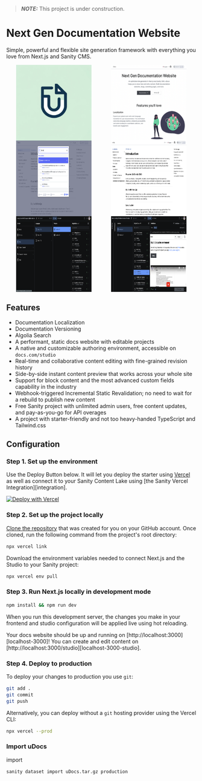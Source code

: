 > **_NOTE:_** This project is under construction.

# Next Gen Documentation Website

Simple, powerful and flexible site generation framework
with everything you love from Next.js and Sanity CMS.

<div style="display: flex; flex-wrap: wrap; justify-content: space-around; align-items: center;">
  <img src="uDocs.png" alt="uDocs Logo" width="200" height="200"/>
  <img src="screenshots/1.png" alt="Introduction Page" width="200" height="200"/>
  <img src="screenshots/2.png" alt="Introduction Page" width="200" height="200"/>
  <img src="screenshots/3.png" alt="Introduction Page" width="200" height="200"/>
  <img src="screenshots/4.png" alt="Introduction Page" width="200" height="200"/>
  <img src="screenshots/5.png" alt="Introduction Page" width="200" height="200"/>
</div>


## Features

- Documentation Localization
- Documentation Versioning
- Algolia Search
- A performant, static docs website with editable projects
- A native and customizable authoring environment, accessible on `docs.com/studio`
- Real-time and collaborative content editing with fine-grained revision history
- Side-by-side instant content preview that works across your whole site
- Support for block content and the most advanced custom fields capability in the industry
- Webhook-triggered Incremental Static Revalidation; no need to wait for a rebuild to publish new content
- Free Sanity project with unlimited admin users, free content updates, and pay-as-you-go for API overages
- A project with starter-friendly and not too heavy-handed TypeScript and Tailwind.css

## Configuration

### Step 1. Set up the environment

Use the Deploy Button below. It will let you deploy the starter using [Vercel](https://vercel.com?utm_source=github&utm_medium=readme&utm_campaign=next-sanity-example) as well as connect it to your Sanity Content Lake using [the Sanity Vercel Integration][integration].

[![Deploy with Vercel](https://vercel.com/button)](https://vercel.com/new/clone?repository-url=https%3A%2F%2Fgithub.com%2FUsmanHaider15%2FuDocs&env=NEXT_PUBLIC_ALGOLIA_INDEX,NEXT_PUBLIC_ALGOLIA_API_KEY,NEXT_PUBLIC_ALGOLIA_APPLICATION_ID,ALGOLIA_ADMIN_API_KEY,NEXT_PUBLIC_SANITY_DATASET,NEXT_PUBLIC_SANITY_PROJECT_ID,SANITY_API_READ_TOKEN,SANITY_API_WRITE_TOKEN,SANITY_REVALIDATE_SECRET,VERCEL_ENV&project-name=udocs&repository-name=uDocs&demo-title=uDocs&demo-description=Nextjs%20Sanity%20CMS%20powered%20%20Documentation%20website&demo-url=https%3A%2F%2Fwww.udocs.io%2Fen&demo-image=https%3A%2F%2Fi.ibb.co%2FZLNf7kh%2FuDocs.png)

### Step 2. Set up the project locally

[Clone the repository](https://docs.github.com/en/repositories/creating-and-managing-repositories/cloning-a-repository) that was created for you on your GitHub account. Once cloned, run the following command from the project's root directory:

```bash
npx vercel link
```

Download the environment variables needed to connect Next.js and the Studio to your Sanity project:

```bash
npx vercel env pull
```

### Step 3. Run Next.js locally in development mode

```bash
npm install && npm run dev
```

When you run this development server, the changes you make in your frontend and studio configuration will be applied live using hot reloading.

Your docs website should be up and running on [http://localhost:3000][localhost-3000]! You can create and edit content on [http://localhost:3000/studio][localhost-3000-studio].

### Step 4. Deploy to production

To deploy your changes to production you use `git`:

```bash
git add .
git commit
git push
```

Alternatively, you can deploy without a `git` hosting provider using the Vercel CLI:

```bash
npx vercel --prod
```

### Import uDocs

import

```
sanity dataset import uDocs.tar.gz production
```
